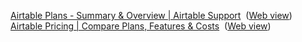 
[Airtable Plans - Summary & Overview | Airtable Support](onenote:https://d.docs.live.net/a3e7ec4e2a2bbe83/Poznámkový%20blok%20uživatele%20Šimon/2024/Leden.one#Airtable%20Plans%20-%20Summary%20%20Overview%20|%20Airtable%20Support&section-id={4B7B8CE2-57BE-43FE-BF1B-F508C4B89F85}&page-id={A7A8AA07-192B-4377-A6B6-2F551CD696B9}&end)  ([Web view](https://onedrive.live.com/view.aspx?resid=A3E7EC4E2A2BBE83%2151523&id=documents&wd=target%282024%2FLeden.one%7C4B7B8CE2-57BE-43FE-BF1B-F508C4B89F85%2FAirtable%20Plans%20-%20Summary%20%26%20Overview%20%5C%7C%20Airtable%20Support%7CA7A8AA07-192B-4377-A6B6-2F551CD696B9%2F%29))
[Airtable Pricing | Compare Plans, Features & Costs](onenote:https://d.docs.live.net/a3e7ec4e2a2bbe83/Poznámkový%20blok%20uživatele%20Šimon/2024/Leden.one#Airtable%20Pricing%20|%20Compare%20Plans,%20Features%20%20Costs&section-id={4B7B8CE2-57BE-43FE-BF1B-F508C4B89F85}&page-id={C0C8F1E8-27D2-41E6-9CA3-E7295D47D3A7}&end)  ([Web view](https://onedrive.live.com/view.aspx?resid=A3E7EC4E2A2BBE83%2151523&id=documents&wd=target%282024%2FLeden.one%7C4B7B8CE2-57BE-43FE-BF1B-F508C4B89F85%2FAirtable%20Pricing%20%5C%7C%20Compare%20Plans%2C%20Features%20%26%20Costs%7CC0C8F1E8-27D2-41E6-9CA3-E7295D47D3A7%2F%29))
